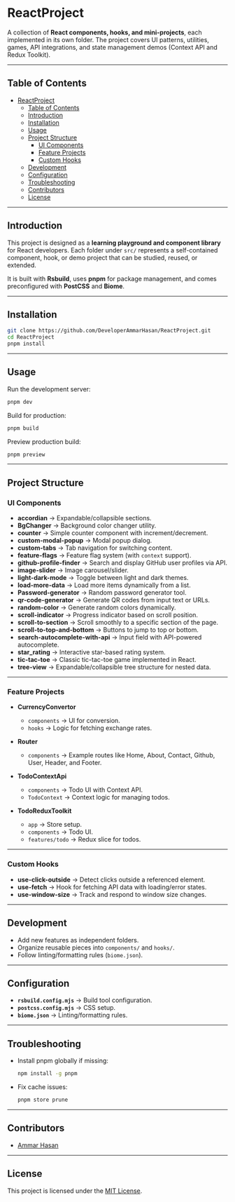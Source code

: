 # ReactProject

A collection of **React components, hooks, and mini-projects**, each implemented in its own folder. The project covers UI patterns, utilities, games, API integrations, and state management demos (Context API and Redux Toolkit).

---

## Table of Contents

- [ReactProject](#reactproject)
  - [Table of Contents](#table-of-contents)
  - [Introduction](#introduction)
  - [Installation](#installation)
  - [Usage](#usage)
  - [Project Structure](#project-structure)
    - [UI Components](#ui-components)
    - [Feature Projects](#feature-projects)
    - [Custom Hooks](#custom-hooks)
  - [Development](#development)
  - [Configuration](#configuration)
  - [Troubleshooting](#troubleshooting)
  - [Contributors](#contributors)
  - [License](#license)

---

## Introduction

This project is designed as a **learning playground and component library** for React developers. Each folder under `src/` represents a self-contained component, hook, or demo project that can be studied, reused, or extended.

It is built with **Rsbuild**, uses **pnpm** for package management, and comes preconfigured with **PostCSS** and **Biome**.

---

## Installation

```bash
git clone https://github.com/DeveloperAmmarHasan/ReactProject.git
cd ReactProject
pnpm install
```

---

## Usage

Run the development server:

```bash
pnpm dev
```

Build for production:

```bash
pnpm build
```

Preview production build:

```bash
pnpm preview
```

---

## Project Structure

### UI Components

* **accordian** → Expandable/collapsible sections.
* **BgChanger** → Background color changer utility.
* **counter** → Simple counter component with increment/decrement.
* **custom-modal-popup** → Modal popup dialog.
* **custom-tabs** → Tab navigation for switching content.
* **feature-flags** → Feature flag system (with `context` support).
* **github-profile-finder** → Search and display GitHub user profiles via API.
* **image-slider** → Image carousel/slider.
* **light-dark-mode** → Toggle between light and dark themes.
* **load-more-data** → Load more items dynamically from a list.
* **Password-generator** → Random password generator tool.
* **qr-code-generator** → Generate QR codes from input text or URLs.
* **random-color** → Generate random colors dynamically.
* **scroll-indicator** → Progress indicator based on scroll position.
* **scroll-to-section** → Scroll smoothly to a specific section of the page.
* **scroll-to-top-and-bottom** → Buttons to jump to top or bottom.
* **search-autocomplete-with-api** → Input field with API-powered autocomplete.
* **star\_rating** → Interactive star-based rating system.
* **tic-tac-toe** → Classic tic-tac-toe game implemented in React.
* **tree-view** → Expandable/collapsible tree structure for nested data.

---

### Feature Projects

* **CurrencyConvertor**

  * `components` → UI for conversion.
  * `hooks` → Logic for fetching exchange rates.

* **Router**

  * `components` → Example routes like Home, About, Contact, Github, User, Header, and Footer.

* **TodoContextApi**

  * `components` → Todo UI with Context API.
  * `TodoContext` → Context logic for managing todos.

* **TodoReduxToolkit**

  * `app` → Store setup.
  * `components` → Todo UI.
  * `features/todo` → Redux slice for todos.

---

### Custom Hooks

* **use-click-outside** → Detect clicks outside a referenced element.
* **use-fetch** → Hook for fetching API data with loading/error states.
* **use-window-size** → Track and respond to window size changes.

---

## Development

* Add new features as independent folders.
* Organize reusable pieces into `components/` and `hooks/`.
* Follow linting/formatting rules (`biome.json`).

---

## Configuration

* **`rsbuild.config.mjs`** → Build tool configuration.
* **`postcss.config.mjs`** → CSS setup.
* **`biome.json`** → Linting/formatting rules.

---

## Troubleshooting

* Install pnpm globally if missing:

  ```bash
  npm install -g pnpm
  ```
* Fix cache issues:

  ```bash
  pnpm store prune
  ```

---

## Contributors

* [Ammar Hasan](https://github.com/DeveloperAmmarHasan)

---

## License

This project is licensed under the [MIT License](./LICENSE).


